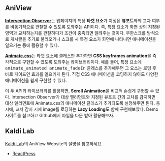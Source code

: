 ## AniView

<p><a href="//developer.mozilla.org/ko/docs/Web/API/Intersection_Observer_API" target="_blank"><b>Intersection Observer</b></a>는 웹페이지의 특정 <strong>타겟 요소</strong>가 지정된 <strong>뷰포트</strong>와의 교차 여부를 비동기적으로 관찰할 수 있도록 도와주는 API이다. 즉, 특정 요소가 화면 상의 지정된 영역과 교차하는지를 관찰하다가 조건이 충족되면 알려주는 것이다. 무한스크롤 방식으로 게시글을 추가로 불러오거나 스크롤 시 특정 요소가 화면에 나타나면 애니메이션을 일으키는 등에 활용할 수 있다.</p>

<p><a href="//animate.style/" target="_blank"><b>Animate.css</b></a>는 타겟 요소에 클래스만 추가하면 <strong>CSS keyframes animation</strong>을 즉각적으로 구현할 수 있도록 도와주는 라이브러리이다. 예를 들어, 특정 요소에 <kbd>animate_animated animate_fadeIn</kbd> 클래스를 추가해두면 그 요소는 로딩 후 바로 페이드인 효과를 일으키게 된다. 직접 CSS 애니메이션을 코딩하지 않아도 다양한 애니메이션을 쉽게 구현할 수 있다.</p>

<p>이 두 API와 라이브러리를 활용하면, <strong>Scroll Animation</strong>을 비교적 손쉽게 구현할 수 있다. Intersection Observer가 대상 엘리먼트와 지정된 뷰포트 간의 교차를 감지하면 대상 엘리먼트에 Animate.css의 애니메이션 클래스가 추가되도록 설정해주면 된다. 동시에, 교차 감지 시에 image를 로딩하는 <strong>Lazy Loading</strong>도 함께 구현해보았다. Demo 사이트를 참고하고 Github에서 파일을 다운 받아 활용해보자.</p>

## Kaldi Lab

[Kaldi Lab](http://kaldilab.com/)의 AniView Website의 설명을 참고하세요.

- [ReactPress](http://kaldilab.com/wp/aniview/)